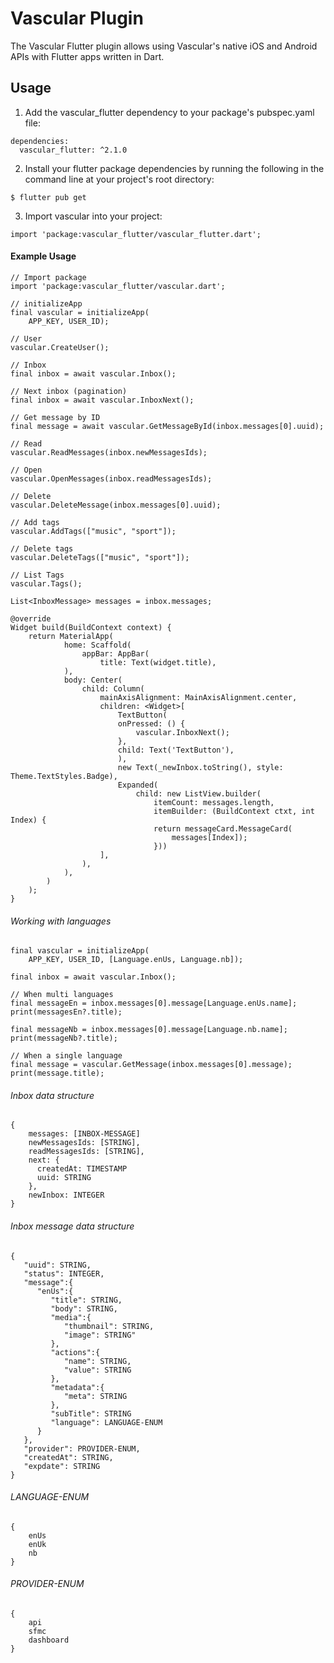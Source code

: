 # Vascular Plugin

The Vascular Flutter plugin allows using Vascular's native iOS and Android APIs with Flutter apps written in Dart.

## Usage

1. Add the vascular_flutter dependency to your package's pubspec.yaml file:

```
dependencies:
  vascular_flutter: ^2.1.0
```

2. Install your flutter package dependencies by running the following in the command line at your project's root directory:

```
$ flutter pub get
```

3. Import vascular into your project:

```
import 'package:vascular_flutter/vascular_flutter.dart';
```

#### Example Usage

```
// Import package
import 'package:vascular_flutter/vascular.dart';

// initializeApp
final vascular = initializeApp(
    APP_KEY, USER_ID);

// User
vascular.CreateUser();

// Inbox
final inbox = await vascular.Inbox();

// Next inbox (pagination)
final inbox = await vascular.InboxNext();

// Get message by ID
final message = await vascular.GetMessageById(inbox.messages[0].uuid);

// Read
vascular.ReadMessages(inbox.newMessagesIds);

// Open 
vascular.OpenMessages(inbox.readMessagesIds);

// Delete
vascular.DeleteMessage(inbox.messages[0].uuid);

// Add tags
vascular.AddTags(["music", "sport"]);

// Delete tags
vascular.DeleteTags(["music", "sport"]);

// List Tags
vascular.Tags();

List<InboxMessage> messages = inbox.messages;

@override
Widget build(BuildContext context) {
    return MaterialApp(
            home: Scaffold(
                appBar: AppBar(
                    title: Text(widget.title),
            ),
            body: Center(
                child: Column(
                    mainAxisAlignment: MainAxisAlignment.center,
                    children: <Widget>[
                        TextButton(
                        onPressed: () {
                            vascular.InboxNext();
                        },
                        child: Text('TextButton'),
                        ),
                        new Text(_newInbox.toString(), style: Theme.TextStyles.Badge),
                        Expanded(
                            child: new ListView.builder(
                                itemCount: messages.length,
                                itemBuilder: (BuildContext ctxt, int Index) {
                                return messageCard.MessageCard(
                                    messages[Index]);
                                }))
                    ],
                ),
            ),
        )
    );
}
```
###### Working with languages

```
final vascular = initializeApp(
    APP_KEY, USER_ID, [Language.enUs, Language.nb]);

final inbox = await vascular.Inbox();

// When multi languages
final messageEn = inbox.messages[0].message[Language.enUs.name];
print(messagesEn?.title);

final messageNb = inbox.messages[0].message[Language.nb.name];
print(messageNb?.title);

// When a single language
final message = vascular.GetMessage(inbox.messages[0].message);
print(message.title);

```

###### Inbox data structure
```
{
    messages: [INBOX-MESSAGE]
    newMessagesIds: [STRING],
    readMessagesIds: [STRING],
    next: {
      createdAt: TIMESTAMP
      uuid: STRING
    },
    newInbox: INTEGER
}
```

###### Inbox message data structure
```
{
   "uuid": STRING,
   "status": INTEGER,
   "message":{
      "enUs":{
         "title": STRING,
         "body": STRING,
         "media":{
            "thumbnail": STRING,
            "image": STRING"
         },
         "actions":{
            "name": STRING,
            "value": STRING
         },
         "metadata":{
            "meta": STRING
         },
         "subTitle": STRING
         "language": LANGUAGE-ENUM
      }
   },
   "provider": PROVIDER-ENUM,
   "createdAt": STRING,
   "expdate": STRING
}
```

###### LANGUAGE-ENUM
```
{
    enUs
    enUk
    nb
}
```

###### PROVIDER-ENUM
```
{
    api
    sfmc
    dashboard
}
```